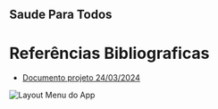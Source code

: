 
## Saude Para Todos ## 

# Referências Bibliograficas #
 - [Documento projeto 24/03/2024](https://docs.google.com/document/d/1wWBaW8Ufe1oIAvTALGnYgw5mmLLiG_8Tqyx6S2QLpJ0/edit?hl=pt-br)

![Layout Menu do App ](https://github.com/CarlosGloria/ActionCODE/blob/main/img/Imagem%203d59afe1.jpg)

